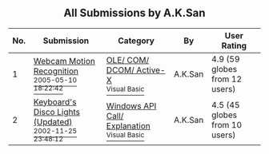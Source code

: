 ﻿<div align="center">

## All Submissions by A\.K\.San

</div>

No.  | Submission | Category | By   | User Rating
---- | ---------- | -------- | ---- | -----------
1 | [Webcam Motion Recognition<br /><sup>2005-05-10 18:22:42</sup>](https://github.com/Planet-Source-Code/a-k-san-webcam-motion-recognition__1-60875) | [OLE/ COM/ DCOM/ Active\-X<br /><sup>Visual Basic</sup>](../ByCategory/ole-com-dcom-active-x__1-29.md) | A\.K\.San | 4.9 (59 globes from 12 users)
2 | [Keyboard's Disco Lights \(Updated\)<br /><sup>2002-11-25 23:48:12</sup>](https://github.com/Planet-Source-Code/a-k-san-keyboard-s-disco-lights-updated__1-40415) | [Windows API Call/ Explanation<br /><sup>Visual Basic</sup>](../ByCategory/windows-api-call-explanation__1-39.md) | A\.K\.San | 4.5 (45 globes from 10 users)
